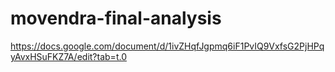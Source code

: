 # movendra-final-analysis
https://docs.google.com/document/d/1ivZHqfJgpmq6iF1PvIQ9VxfsG2PjHPqyAvxHSuFKZ7A/edit?tab=t.0

